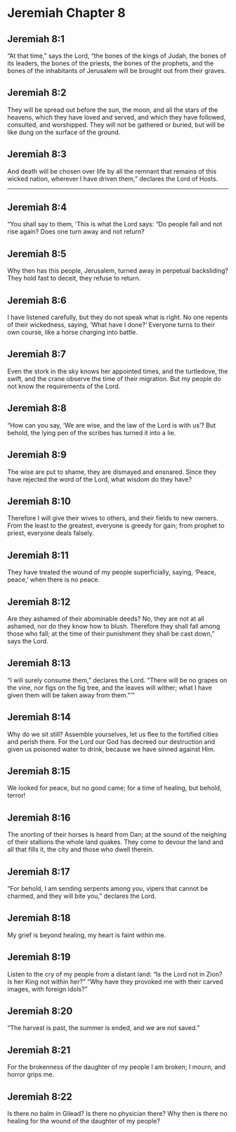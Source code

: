# Jeremiah Chapter 8

## Jeremiah 8:1

“At that time,” says the Lord, “the bones of the kings of Judah, the bones of its leaders, the bones of the priests, the bones of the prophets, and the bones of the inhabitants of Jerusalem will be brought out from their graves.

## Jeremiah 8:2

They will be spread out before the sun, the moon, and all the stars of the heavens, which they have loved and served, and which they have followed, consulted, and worshipped. They will not be gathered or buried, but will be like dung on the surface of the ground.

## Jeremiah 8:3

And death will be chosen over life by all the remnant that remains of this wicked nation, wherever I have driven them,” declares the Lord of Hosts.

---

## Jeremiah 8:4

“You shall say to them, ‘This is what the Lord says: “Do people fall and not rise again? Does one turn away and not return?

## Jeremiah 8:5

Why then has this people, Jerusalem, turned away in perpetual backsliding? They hold fast to deceit, they refuse to return.

## Jeremiah 8:6

I have listened carefully, but they do not speak what is right. No one repents of their wickedness, saying, ‘What have I done?’ Everyone turns to their own course, like a horse charging into battle.

## Jeremiah 8:7

Even the stork in the sky knows her appointed times, and the turtledove, the swift, and the crane observe the time of their migration. But my people do not know the requirements of the Lord.

## Jeremiah 8:8

“How can you say, ‘We are wise, and the law of the Lord is with us’? But behold, the lying pen of the scribes has turned it into a lie.

## Jeremiah 8:9

The wise are put to shame, they are dismayed and ensnared. Since they have rejected the word of the Lord, what wisdom do they have?

## Jeremiah 8:10

Therefore I will give their wives to others, and their fields to new owners. From the least to the greatest, everyone is greedy for gain; from prophet to priest, everyone deals falsely.

## Jeremiah 8:11

They have treated the wound of my people superficially, saying, ‘Peace, peace,’ when there is no peace.

## Jeremiah 8:12

Are they ashamed of their abominable deeds? No, they are not at all ashamed, nor do they know how to blush. Therefore they shall fall among those who fall; at the time of their punishment they shall be cast down,” says the Lord.

## Jeremiah 8:13

“I will surely consume them,” declares the Lord. “There will be no grapes on the vine, nor figs on the fig tree, and the leaves will wither; what I have given them will be taken away from them.”’”

## Jeremiah 8:14

Why do we sit still? Assemble yourselves, let us flee to the fortified cities and perish there. For the Lord our God has decreed our destruction and given us poisoned water to drink, because we have sinned against Him.

## Jeremiah 8:15

We looked for peace, but no good came; for a time of healing, but behold, terror!

## Jeremiah 8:16

The snorting of their horses is heard from Dan; at the sound of the neighing of their stallions the whole land quakes. They come to devour the land and all that fills it, the city and those who dwell therein.

## Jeremiah 8:17

“For behold, I am sending serpents among you, vipers that cannot be charmed, and they will bite you,” declares the Lord.

## Jeremiah 8:18

My grief is beyond healing, my heart is faint within me.

## Jeremiah 8:19

Listen to the cry of my people from a distant land: “Is the Lord not in Zion? Is her King not within her?” “Why have they provoked me with their carved images, with foreign idols?”

## Jeremiah 8:20

“The harvest is past, the summer is ended, and we are not saved.”

## Jeremiah 8:21

For the brokenness of the daughter of my people I am broken; I mourn, and horror grips me.

## Jeremiah 8:22

Is there no balm in Gilead? Is there no physician there? Why then is there no healing for the wound of the daughter of my people?
